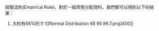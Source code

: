 經驗法則(Empirical Rule)，對於一組常態分配資料，我們都可以得到以下的結果：
1. 大約有68%的ㄗ
![[Normal Distribution 68 95 99.7.png|400]]